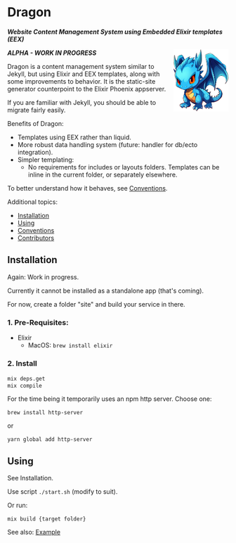 # Dragon

<b><i>Website Content Management System using Embedded Elixir templates (EEX)</i></b>

<div style="float: right; width: 25%; margin-left: 1rem;">
<img src="doc/dragon-w500.webp" alt="Dragon Mascot">
</div>

___ALPHA - WORK IN PROGRESS___

Dragon is a content management system similar to Jekyll, but using Elixir and
EEX templates, along with some improvements to behavior. It is the static-site
generator counterpoint to the Elixir Phoenix appserver.

If you are familiar with Jekyll, you should be able to migrate fairly easily.

Benefits of Dragon:

* Templates using EEX rather than liquid.
* More robust data handling system (future: handler for db/ecto integration).
* Simpler templating:
  - No requirements for includes or layouts folders. Templates can be inline
    in the current folder, or separately elsewhere.

To better understand how it behaves, see [Conventions](doc/conventions.md).

Additional topics:

* [Installation](#Installation)
* [Using](#Using)
* [Conventions](doc/conventions.md)
* [Contributors](doc/contributors.md)

## Installation

Again: Work in progress.

Currently it cannot be installed as a standalone app (that's coming).

For now, create a folder "site" and build your service in there.

### 1. Pre-Requisites:

* Elixir
  - MacOS: `brew install elixir`

### 2. Install

```
mix deps.get
mix compile
```

For the time being it temporarily uses an npm http server. Choose one:

```
brew install http-server
```
or
```
yarn global add http-server
```

## Using

See Installation.

Use script `./start.sh` (modify to suit).

Or run:

```
mix build {target folder}
```

See also: [Example](example/)
